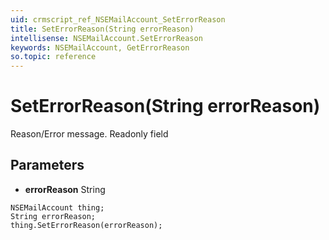 ```yaml
---
uid: crmscript_ref_NSEMailAccount_SetErrorReason
title: SetErrorReason(String errorReason)
intellisense: NSEMailAccount.SetErrorReason
keywords: NSEMailAccount, GetErrorReason
so.topic: reference
---
```


# SetErrorReason(String errorReason)

Reason/Error message. Readonly field

## Parameters

* **errorReason** String

```crmscript
NSEMailAccount thing;
String errorReason;
thing.SetErrorReason(errorReason);
```


